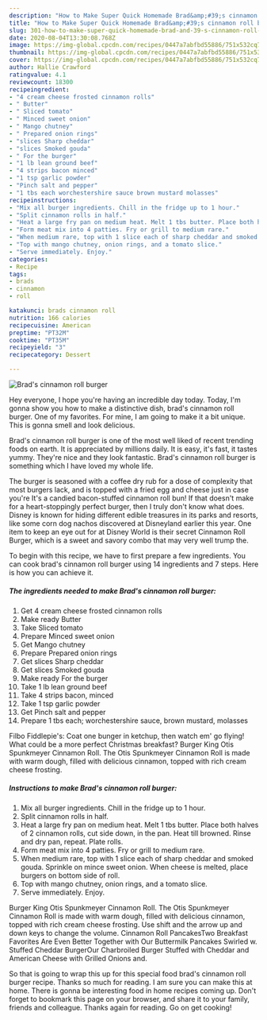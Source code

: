 ```yaml
---
description: "How to Make Super Quick Homemade Brad&amp;#39;s cinnamon roll burger"
title: "How to Make Super Quick Homemade Brad&amp;#39;s cinnamon roll burger"
slug: 301-how-to-make-super-quick-homemade-brad-and-39-s-cinnamon-roll-burger
date: 2020-08-04T13:30:08.768Z
image: https://img-global.cpcdn.com/recipes/0447a7abfbd55886/751x532cq70/brads-cinnamon-roll-burger-recipe-main-photo.jpg
thumbnail: https://img-global.cpcdn.com/recipes/0447a7abfbd55886/751x532cq70/brads-cinnamon-roll-burger-recipe-main-photo.jpg
cover: https://img-global.cpcdn.com/recipes/0447a7abfbd55886/751x532cq70/brads-cinnamon-roll-burger-recipe-main-photo.jpg
author: Hallie Crawford
ratingvalue: 4.1
reviewcount: 18300
recipeingredient:
- "4 cream cheese frosted cinnamon rolls"
- " Butter"
- " Sliced tomato"
- " Minced sweet onion"
- " Mango chutney"
- " Prepared onion rings"
- "slices Sharp cheddar"
- "slices Smoked gouda"
- " For the burger"
- "1 lb lean ground beef"
- "4 strips bacon minced"
- "1 tsp garlic powder"
- "Pinch salt and pepper"
- "1 tbs each worchestershire sauce brown mustard molasses"
recipeinstructions:
- "Mix all burger ingredients. Chill in the fridge up to 1 hour."
- "Split cinnamon rolls in half."
- "Heat a large fry pan on medium heat. Melt 1 tbs butter. Place both halves of 2 cinnamon rolls, cut side down, in the pan. Heat till browned. Rinse and dry pan, repeat. Plate rolls."
- "Form meat mix into 4 patties. Fry or grill to medium rare."
- "When medium rare, top with 1 slice each of sharp cheddar and smoked gouda. Sprinkle on mince sweet onion. When cheese is melted, place burgers on bottom side of roll."
- "Top with mango chutney, onion rings, and a tomato slice."
- "Serve immediately. Enjoy."
categories:
- Recipe
tags:
- brads
- cinnamon
- roll

katakunci: brads cinnamon roll 
nutrition: 166 calories
recipecuisine: American
preptime: "PT32M"
cooktime: "PT35M"
recipeyield: "3"
recipecategory: Dessert

---
```



![Brad&#39;s cinnamon roll burger](https://img-global.cpcdn.com/recipes/0447a7abfbd55886/751x532cq70/brads-cinnamon-roll-burger-recipe-main-photo.jpg)

Hey everyone, I hope you're having an incredible day today. Today, I'm gonna show you how to make a distinctive dish, brad&#39;s cinnamon roll burger. One of my favorites. For mine, I am going to make it a bit unique. This is gonna smell and look delicious.

Brad&#39;s cinnamon roll burger is one of the most well liked of recent trending foods on earth. It is appreciated by millions daily. It is easy, it's fast, it tastes yummy. They're nice and they look fantastic. Brad&#39;s cinnamon roll burger is something which I have loved my whole life.

The burger is seasoned with a coffee dry rub for a dose of complexity that most burgers lack, and is topped with a fried egg and cheese just in case you&#39;re It&#39;s a candied bacon-stuffed cinnamon roll bun! If that doesn&#39;t make for a heart-stoppingly perfect burger, then I truly don&#39;t know what does. Disney is known for hiding different edible treasures in its parks and resorts, like some corn dog nachos discovered at Disneyland earlier this year. One item to keep an eye out for at Disney World is their secret Cinnamon Roll Burger, which is a sweet and savory combo that may very well trump the.


To begin with this recipe, we have to first prepare a few ingredients. You can cook brad&#39;s cinnamon roll burger using 14 ingredients and 7 steps. Here is how you can achieve it.

<!--inarticleads1-->

##### The ingredients needed to make Brad&#39;s cinnamon roll burger:

1. Get 4 cream cheese frosted cinnamon rolls
1. Make ready  Butter
1. Take  Sliced tomato
1. Prepare  Minced sweet onion
1. Get  Mango chutney
1. Prepare  Prepared onion rings
1. Get slices Sharp cheddar
1. Get slices Smoked gouda
1. Make ready  For the burger
1. Take 1 lb lean ground beef
1. Take 4 strips bacon, minced
1. Take 1 tsp garlic powder
1. Get Pinch salt and pepper
1. Prepare 1 tbs each; worchestershire sauce, brown mustard, molasses


Filbo Fiddlepie&#39;s: Coat one bunger in ketchup, then watch em&#39; go flying! What could be a more perfect Christmas breakfast? Burger King Otis Spunkmeyer Cinnamon Roll. The Otis Spunkmeyer Cinnamon Roll is made with warm dough, filled with delicious cinnamon, topped with rich cream cheese frosting. 

<!--inarticleads2-->

##### Instructions to make Brad&#39;s cinnamon roll burger:

1. Mix all burger ingredients. Chill in the fridge up to 1 hour.
1. Split cinnamon rolls in half.
1. Heat a large fry pan on medium heat. Melt 1 tbs butter. Place both halves of 2 cinnamon rolls, cut side down, in the pan. Heat till browned. Rinse and dry pan, repeat. Plate rolls.
1. Form meat mix into 4 patties. Fry or grill to medium rare.
1. When medium rare, top with 1 slice each of sharp cheddar and smoked gouda. Sprinkle on mince sweet onion. When cheese is melted, place burgers on bottom side of roll.
1. Top with mango chutney, onion rings, and a tomato slice.
1. Serve immediately. Enjoy.


Burger King Otis Spunkmeyer Cinnamon Roll. The Otis Spunkmeyer Cinnamon Roll is made with warm dough, filled with delicious cinnamon, topped with rich cream cheese frosting. Use shift and the arrow up and down keys to change the volume. Cinnamon Roll PancakesTwo Breakfast Favorites Are Even Better Together with Our Buttermilk Pancakes Swirled w. Stuffed Cheddar BurgerOur Charbroiled Burger Stuffed with Cheddar and American Cheese with Grilled Onions and. 

So that is going to wrap this up for this special food brad&#39;s cinnamon roll burger recipe. Thanks so much for reading. I am sure you can make this at home. There is gonna be interesting food in home recipes coming up. Don't forget to bookmark this page on your browser, and share it to your family, friends and colleague. Thanks again for reading. Go on get cooking!
